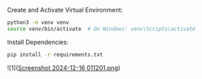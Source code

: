 Create and Activate Virtual Environment:

```bash
python3 -m venv venv
source venv/bin/activate  # On Windows: venv\Scripts\activate
```

Install Dependencies:

```bash
pip install -r requirements.txt
```

![1]([Screenshot 2024-12-16 011201.png](https://github.com/Rikith-Devangam/Yelp/blob/main/Screenshot%202024-12-16%20011201.png))

